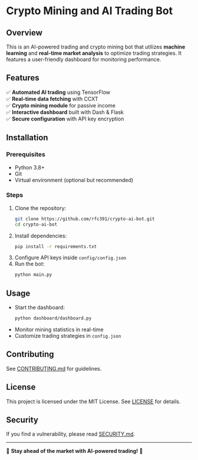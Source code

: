 # Crypto Mining and AI Trading Bot

## Overview
This is an AI-powered trading and crypto mining bot that utilizes **machine learning** and **real-time market analysis** to optimize trading strategies. It features a user-friendly dashboard for monitoring performance.

## Features
✅ **Automated AI trading** using TensorFlow  
✅ **Real-time data fetching** with CCXT  
✅ **Crypto mining module** for passive income  
✅ **Interactive dashboard** built with Dash & Flask  
✅ **Secure configuration** with API key encryption  

## Installation

### Prerequisites
- Python 3.8+
- Git
- Virtual environment (optional but recommended)

### Steps
1. Clone the repository:
   ```bash
   git clone https://github.com/rfc391/crypto-ai-bot.git
   cd crypto-ai-bot
   ```
2. Install dependencies:
   ```bash
   pip install -r requirements.txt
   ```
3. Configure API keys inside `config/config.json`  
4. Run the bot:
   ```bash
   python main.py
   ```

## Usage
- Start the dashboard:  
  ```bash
  python dashboard/dashboard.py
  ```
- Monitor mining statistics in real-time  
- Customize trading strategies in `config.json`

## Contributing
See [CONTRIBUTING.md](CONTRIBUTING.md) for guidelines.

## License
This project is licensed under the MIT License. See [LICENSE](LICENSE) for details.

## Security
If you find a vulnerability, please read [SECURITY.md](SECURITY.md).

---
🚀 **Stay ahead of the market with AI-powered trading!** 🚀
